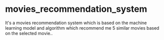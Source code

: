 # movies_recommendation_system
It's a movies recommendation system which is based on the machine learning model and algorithm which recommend me 5 similar movies based on the selected movie..
